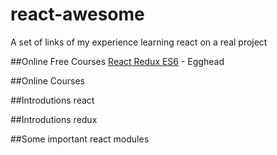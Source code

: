 # react-awesome
A set of links of my experience learning react on a real project

##Online Free Courses
 [React Redux ES6](https://www.pluralsight.com/courses/react-redux-react-router-es6) - Egghead 
 
##Online Courses

##Introdutions react

##Introdutions redux

##Some important react modules
